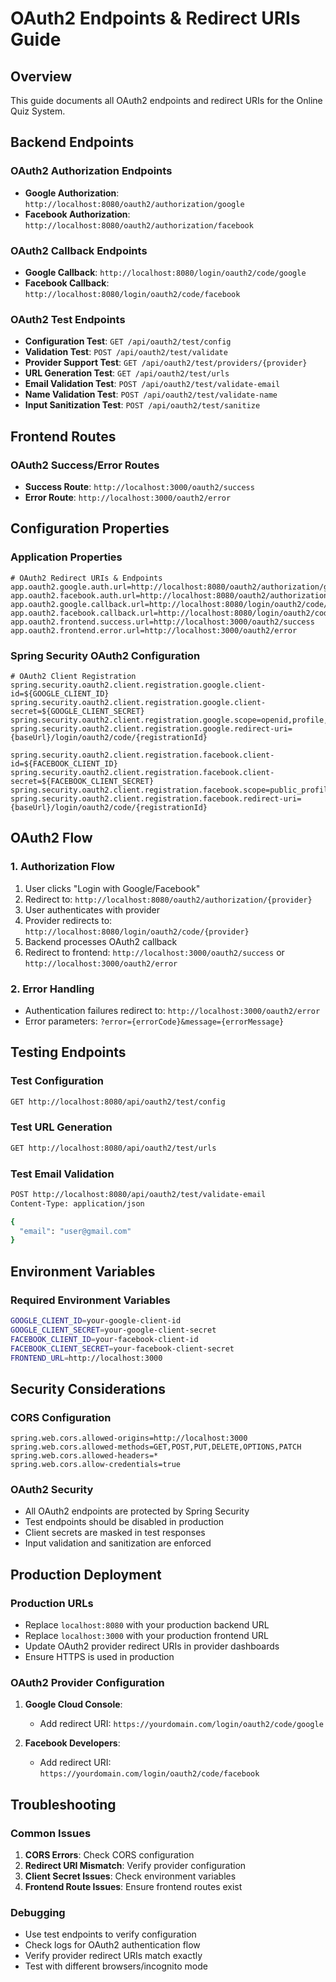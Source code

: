# OAuth2 Endpoints & Redirect URIs Guide

## Overview
This guide documents all OAuth2 endpoints and redirect URIs for the Online Quiz System.

## Backend Endpoints

### OAuth2 Authorization Endpoints
- **Google Authorization**: `http://localhost:8080/oauth2/authorization/google`
- **Facebook Authorization**: `http://localhost:8080/oauth2/authorization/facebook`

### OAuth2 Callback Endpoints
- **Google Callback**: `http://localhost:8080/login/oauth2/code/google`
- **Facebook Callback**: `http://localhost:8080/login/oauth2/code/facebook`

### OAuth2 Test Endpoints
- **Configuration Test**: `GET /api/oauth2/test/config`
- **Validation Test**: `POST /api/oauth2/test/validate`
- **Provider Support Test**: `GET /api/oauth2/test/providers/{provider}`
- **URL Generation Test**: `GET /api/oauth2/test/urls`
- **Email Validation Test**: `POST /api/oauth2/test/validate-email`
- **Name Validation Test**: `POST /api/oauth2/test/validate-name`
- **Input Sanitization Test**: `POST /api/oauth2/test/sanitize`

## Frontend Routes

### OAuth2 Success/Error Routes
- **Success Route**: `http://localhost:3000/oauth2/success`
- **Error Route**: `http://localhost:3000/oauth2/error`

## Configuration Properties

### Application Properties
```properties
# OAuth2 Redirect URIs & Endpoints
app.oauth2.google.auth.url=http://localhost:8080/oauth2/authorization/google
app.oauth2.facebook.auth.url=http://localhost:8080/oauth2/authorization/facebook
app.oauth2.google.callback.url=http://localhost:8080/login/oauth2/code/google
app.oauth2.facebook.callback.url=http://localhost:8080/login/oauth2/code/facebook
app.oauth2.frontend.success.url=http://localhost:3000/oauth2/success
app.oauth2.frontend.error.url=http://localhost:3000/oauth2/error
```

### Spring Security OAuth2 Configuration
```properties
# OAuth2 Client Registration
spring.security.oauth2.client.registration.google.client-id=${GOOGLE_CLIENT_ID}
spring.security.oauth2.client.registration.google.client-secret=${GOOGLE_CLIENT_SECRET}
spring.security.oauth2.client.registration.google.scope=openid,profile,email
spring.security.oauth2.client.registration.google.redirect-uri={baseUrl}/login/oauth2/code/{registrationId}

spring.security.oauth2.client.registration.facebook.client-id=${FACEBOOK_CLIENT_ID}
spring.security.oauth2.client.registration.facebook.client-secret=${FACEBOOK_CLIENT_SECRET}
spring.security.oauth2.client.registration.facebook.scope=public_profile,email
spring.security.oauth2.client.registration.facebook.redirect-uri={baseUrl}/login/oauth2/code/{registrationId}
```

## OAuth2 Flow

### 1. Authorization Flow
1. User clicks "Login with Google/Facebook"
2. Redirect to: `http://localhost:8080/oauth2/authorization/{provider}`
3. User authenticates with provider
4. Provider redirects to: `http://localhost:8080/login/oauth2/code/{provider}`
5. Backend processes OAuth2 callback
6. Redirect to frontend: `http://localhost:3000/oauth2/success` or `http://localhost:3000/oauth2/error`

### 2. Error Handling
- Authentication failures redirect to: `http://localhost:3000/oauth2/error`
- Error parameters: `?error={errorCode}&message={errorMessage}`

## Testing Endpoints

### Test Configuration
```bash
GET http://localhost:8080/api/oauth2/test/config
```

### Test URL Generation
```bash
GET http://localhost:8080/api/oauth2/test/urls
```

### Test Email Validation
```bash
POST http://localhost:8080/api/oauth2/test/validate-email
Content-Type: application/json

{
  "email": "user@gmail.com"
}
```

## Environment Variables

### Required Environment Variables
```bash
GOOGLE_CLIENT_ID=your-google-client-id
GOOGLE_CLIENT_SECRET=your-google-client-secret
FACEBOOK_CLIENT_ID=your-facebook-client-id
FACEBOOK_CLIENT_SECRET=your-facebook-client-secret
FRONTEND_URL=http://localhost:3000
```

## Security Considerations

### CORS Configuration
```properties
spring.web.cors.allowed-origins=http://localhost:3000
spring.web.cors.allowed-methods=GET,POST,PUT,DELETE,OPTIONS,PATCH
spring.web.cors.allowed-headers=*
spring.web.cors.allow-credentials=true
```

### OAuth2 Security
- All OAuth2 endpoints are protected by Spring Security
- Test endpoints should be disabled in production
- Client secrets are masked in test responses
- Input validation and sanitization are enforced

## Production Deployment

### Production URLs
- Replace `localhost:8080` with your production backend URL
- Replace `localhost:3000` with your production frontend URL
- Update OAuth2 provider redirect URIs in provider dashboards
- Ensure HTTPS is used in production

### OAuth2 Provider Configuration
1. **Google Cloud Console**:
   - Add redirect URI: `https://yourdomain.com/login/oauth2/code/google`
   
2. **Facebook Developers**:
   - Add redirect URI: `https://yourdomain.com/login/oauth2/code/facebook`

## Troubleshooting

### Common Issues
1. **CORS Errors**: Check CORS configuration
2. **Redirect URI Mismatch**: Verify provider configuration
3. **Client Secret Issues**: Check environment variables
4. **Frontend Route Issues**: Ensure frontend routes exist

### Debugging
- Use test endpoints to verify configuration
- Check logs for OAuth2 authentication flow
- Verify provider redirect URIs match exactly
- Test with different browsers/incognito mode

